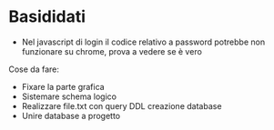 # Basididati
- Nel javascript di login il codice relativo a password potrebbe non funzionare su chrome, prova a vedere se è vero

Cose da fare:
- Fixare la parte grafica
- Sistemare schema logico
- Realizzare file.txt con query DDL creazione database
- Unire database a progetto
